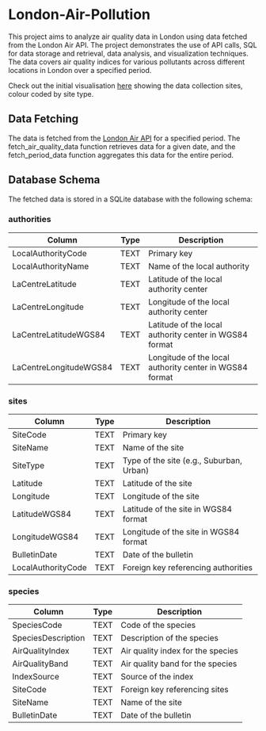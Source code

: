 # London-Air-Pollution

This project aims to analyze air quality data in London using data fetched from the London Air API. The project demonstrates the use of API calls, SQL for data storage and retrieval, data analysis, and visualization techniques. The data covers air quality indices for various pollutants across different locations in London over a specified period.

Check out the initial visualisation [here](https://govindvirdee.github.io/London-Air-Pollution/monitoring_sites_map.html) showing the data collection sites, colour coded by site type. 

## Data Fetching
The data is fetched from the [London Air API](https://www.londonair.org.uk/LondonAir/API/) for a specified period. The fetch_air_quality_data function retrieves data for a given date, and the fetch_period_data function aggregates this data for the entire period.

## Database Schema

The fetched data is stored in a SQLite database with the following schema:

### authorities

| Column                | Type  | Description                              |
|-----------------------|-------|------------------------------------------|
| LocalAuthorityCode    | TEXT  | Primary key                              |
| LocalAuthorityName    | TEXT  | Name of the local authority              |
| LaCentreLatitude      | TEXT  | Latitude of the local authority center   |
| LaCentreLongitude     | TEXT  | Longitude of the local authority center  |
| LaCentreLatitudeWGS84 | TEXT  | Latitude of the local authority center in WGS84 format |
| LaCentreLongitudeWGS84| TEXT  | Longitude of the local authority center in WGS84 format |

### sites

| Column                | Type  | Description                              |
|-----------------------|-------|------------------------------------------|
| SiteCode              | TEXT  | Primary key                              |
| SiteName              | TEXT  | Name of the site                         |
| SiteType              | TEXT  | Type of the site (e.g., Suburban, Urban) |
| Latitude              | TEXT  | Latitude of the site                     |
| Longitude             | TEXT  | Longitude of the site                    |
| LatitudeWGS84         | TEXT  | Latitude of the site in WGS84 format     |
| LongitudeWGS84        | TEXT  | Longitude of the site in WGS84 format    |
| BulletinDate          | TEXT  | Date of the bulletin                     |
| LocalAuthorityCode    | TEXT  | Foreign key referencing authorities      |

### species

| Column                | Type  | Description                              |
|-----------------------|-------|------------------------------------------|
| SpeciesCode           | TEXT  | Code of the species                      |
| SpeciesDescription    | TEXT  | Description of the species               |
| AirQualityIndex       | TEXT  | Air quality index for the species        |
| AirQualityBand        | TEXT  | Air quality band for the species         |
| IndexSource           | TEXT  | Source of the index                      |
| SiteCode              | TEXT  | Foreign key referencing sites            |
| SiteName              | TEXT  | Name of the site                         |
| BulletinDate          | TEXT  | Date of the bulletin                     |
